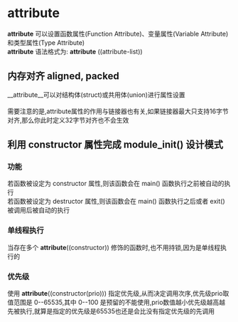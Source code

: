 # attribute

__attribute__ 可以设置函数属性(Function Attribute)、变量属性(Variable Attribute)和类型属性(Type Attribute)      </br>
__attribute__ 语法格式为: __attribute__ ((attribute-list))

## 内存对齐 aligned, packed

__attribute__可以对结构体(struct)或共用体(union)进行属性设置        </br>
</br>
需要注意的是,attribute属性的作用与链接器也有关,如果链接器最大只支持16字节对齐,那么你此时定义32字节对齐也不会生效

## 利用 constructor 属性完成 module_init() 设计模式

### 功能

若函数被设定为 constructor 属性,则该函数会在 main() 函数执行之前被自动的执行                             </br>
若函数被设定为 destructor  属性,则该函数会在 main() 函数执行之后或者 exit() 被调用后被自动的执行

### 单线程执行

当存在多个 __attribute__((constructor)) 修饰的函数时,也不用持锁,因为是单线程执行的

### 优先级

使用 __attribute__((constructor(prio))) 指定优先级,从而决定调用次序,优先级prio取值范围是 0--65535,其中 0--100 是预留的不能使用,prio数值越小优先级越高越先被执行,就算是指定的优先级是65535也还是会比没有指定优先级的先调用
